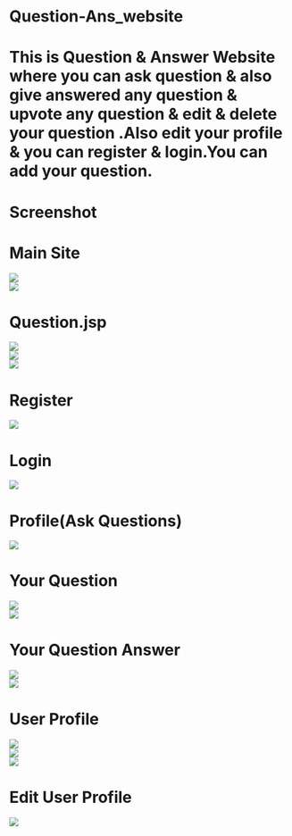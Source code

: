 # Question-Ans_website

# This is Question & Answer Website where you can ask question & also give  answered any question & upvote any question & edit & delete  your question .Also edit your profile & you can register & login.You can add your question. 

# Screenshot

# Main Site

<img src="screenshot/Screenshot (534).png" class="img-fluid"><br>
<img src="screenshot/Screenshot (535).png" class="img-fluid"><br>

# Question.jsp
<img src="screenshot/Screenshot (536).png" class="img-fluid"><br>
<img src="screenshot/Screenshot (537).png" class="img-fluid"><br>
<img src="screenshot/Screenshot (538).png" class="img-fluid"><br>

# Register
<img src="screenshot/Screenshot (540).png" class="img-fluid"><br>

# Login
<img src="screenshot/Screenshot (539).png" class="img-fluid"><br>

# Profile(Ask Questions)
<img src="screenshot/Screenshot (541).png" class="img-fluid"><br>

# Your Question
<img src="screenshot/Screenshot (545).png" class="img-fluid"><br>
<img src="screenshot/Screenshot (546).png" class="img-fluid"><br>

# Your Question Answer
<img src="screenshot/Screenshot (542).png" class="img-fluid"><br>
<img src="screenshot/Screenshot (543).png" class="img-fluid"><br>

# User Profile
<img src="screenshot/Screenshot (547).png" class="img-fluid"><br>
<img src="screenshot/Screenshot (548).png" class="img-fluid"><br>
<img src="screenshot/Screenshot (549).png" class="img-fluid"><br>

# Edit User Profile
<img src="screenshot/Screenshot (550).png" class="img-fluid"><br>
